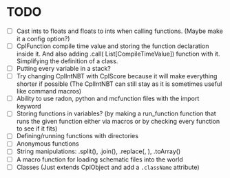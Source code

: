 # TODO

- [ ] Cast ints to floats and floats to ints when calling functions. (Maybe make it a config option?)
- [ ] CplFunction compile time value and storing the function declaration inside it. And also adding .call(
  List[CompileTimeValue]) function with it. Simplifying the definition of a class.
- [ ] Putting every variable in a stack?
- [ ] Try changing CplIntNBT with CplScore because it will make everything shorter if possible (The CplIntNBT can still
  stay as it is sometimes useful like command macros)
- [ ] Ability to use radon, python and mcfunction files with the import keyword
- [ ] Storing functions in variables? (by making a run_function function that runs the given function either via macros
  or by checking every function to see if it fits)
- [ ] Defining/running functions with directories
- [ ] Anonymous functions
- [ ] String manipulations: <string>.split(<string>), <array>.join(<string>), <string>
  .replace(<string>, <string>), <string>.toArray()
- [ ] A macro function for loading schematic files into the world
- [ ] Classes (Just extends CplObject and add a `.className` attribute)
